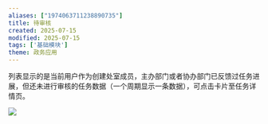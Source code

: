 ```yaml
---
aliases: ["1974063711238890735"]
title: 待审核
created: 2025-07-15
modified: 2025-07-15
tags: ['基础模块']
theme: 政务应用
---
```


列表显示的是当前用户作为创建处室成员，主办部门或者协办部门已反馈过任务进展，但还未进行审核的任务数据（一个周期显示一条数据），可点击卡片至任务详情页。

![](5f5eec334451ec3d1549f0980af64fb9.jpg)